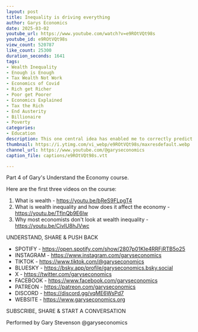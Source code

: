 ```yaml
---
layout: post
title: Inequality is driving everything
author: Garys Economics
date: 2025-03-02
youtube_url: https://www.youtube.com/watch?v=e9ROtVQt98s
youtube_id: e9ROtVQt98s
view_count: 520787
like_count: 25300
duration_seconds: 1641
tags:
- Wealth Inequality
- Enough is Enough
- Tax Wealth Not Work
- Economics of Covid
- Rich get Richer
- Poor get Poorer
- Economics Explained
- Tax the Rich
- End Austerity
- Billionaire
- Poverty
categories:
- Education
description: This one central idea has enabled me to correctly predict the cost of living crisis and collapse in living standards since 2008 – as well as stock market rallies.
thumbnail: https://i.ytimg.com/vi_webp/e9ROtVQt98s/maxresdefault.webp
channel_url: https://www.youtube.com/@garyseconomics
caption_file: captions/e9ROtVQt98s.vtt

---
```


Part 4 of Gary's Understand the Economy course.

Here are the first three videos on the course:
1. What is wealth - https://youtu.be/bReS9FLpgT4
2. What is wealth inequality and how does it affect the economy - https://youtu.be/TflnQb9E6lw
3. Why most economists don't look at wealth inequality - https://youtu.be/CivlU8hJVwc

UNDERSTAND, SHARE & PUSH BACK

- SPOTIFY - https://open.spotify.com/show/2807p01KIe4RRFjRTB5o25
- INSTAGRAM  - https://www.instagram.com/garyseconomics
- TIKTOK - https://www.tiktok.com/@garyseconomics
- BLUESKY - https://bsky.app/profile/garyseconomics.bsky.social
- X - https://twitter.com/garyseconomics
- FACEBOOK - https://www.facebook.com/garyseconomics
- PATREON - https://patreon.com/garyseconomics
- DISCORD - https://discord.gg/vqME6WsPd7
- WEBSITE - https://www.garyseconomics.org

SUBSCRIBE, SHARE & START A CONVERSATION

Performed by Gary Stevenson
@garyseconomics
